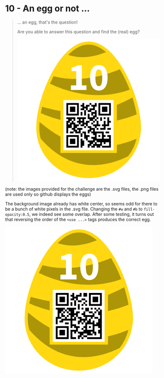 # 10 - An egg or not ...

> ... an egg, that's the question!
> 
> Are you able to answer this question and find the (real) egg?
> 
> ![egg_orig](aneggornot_orig.png)

(note: the images provided for the challenge are the .svg files, the .png files
are used only so github displays the eggs)

The background image already has white center, so seems odd for
there to be a bunch of white pixels in the .svg file. Changing the 
`#w` and `#b` to `fill-opacity:0.5`, we indeed see some overlap. 
After some testing, it turns out that reversing the order of the
`<use ...>` tags produces the correct egg.

![egg](aneggornot_reversed.png)
